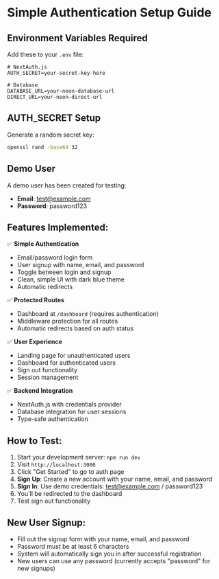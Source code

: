 # Simple Authentication Setup Guide

## Environment Variables Required

Add these to your `.env` file:

```env
# NextAuth.js
AUTH_SECRET=your-secret-key-here

# Database
DATABASE_URL=your-neon-database-url
DIRECT_URL=your-neon-direct-url
```

## AUTH_SECRET Setup

Generate a random secret key:

```bash
openssl rand -base64 32
```

## Demo User

A demo user has been created for testing:

- **Email**: test@example.com
- **Password**: password123

## Features Implemented:

✅ **Simple Authentication**

- Email/password login form
- User signup with name, email, and password
- Toggle between login and signup
- Clean, simple UI with dark blue theme
- Automatic redirects

✅ **Protected Routes**

- Dashboard at `/dashboard` (requires authentication)
- Middleware protection for all routes
- Automatic redirects based on auth status

✅ **User Experience**

- Landing page for unauthenticated users
- Dashboard for authenticated users
- Sign out functionality
- Session management

✅ **Backend Integration**

- NextAuth.js with credentials provider
- Database integration for user sessions
- Type-safe authentication

## How to Test:

1. Start your development server: `npm run dev`
2. Visit `http://localhost:3000`
3. Click "Get Started" to go to auth page
4. **Sign Up**: Create a new account with your name, email, and password
5. **Sign In**: Use demo credentials: test@example.com / password123
6. You'll be redirected to the dashboard
7. Test sign out functionality

## New User Signup:

- Fill out the signup form with your name, email, and password
- Password must be at least 6 characters
- System will automatically sign you in after successful registration
- New users can use any password (currently accepts "password" for new signups)
